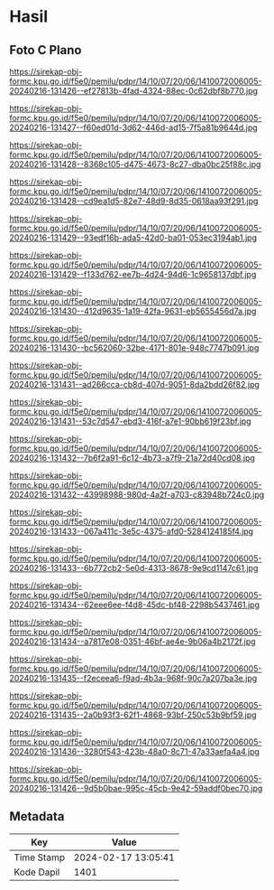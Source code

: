 # Hasil

## Foto C Plano

https://sirekap-obj-formc.kpu.go.id/f5e0/pemilu/pdpr/14/10/07/20/06/1410072006005-20240216-131426--ef27813b-4fad-4324-88ec-0c62dbf8b770.jpg

https://sirekap-obj-formc.kpu.go.id/f5e0/pemilu/pdpr/14/10/07/20/06/1410072006005-20240216-131427--f60ed01d-3d62-446d-ad15-7f5a81b9644d.jpg

https://sirekap-obj-formc.kpu.go.id/f5e0/pemilu/pdpr/14/10/07/20/06/1410072006005-20240216-131428--8368c105-d475-4673-8c27-dba0bc25f88c.jpg

https://sirekap-obj-formc.kpu.go.id/f5e0/pemilu/pdpr/14/10/07/20/06/1410072006005-20240216-131428--cd9ea1d5-82e7-48d9-8d35-0618aa93f291.jpg

https://sirekap-obj-formc.kpu.go.id/f5e0/pemilu/pdpr/14/10/07/20/06/1410072006005-20240216-131429--93edf16b-ada5-42d0-ba01-053ec3194ab1.jpg

https://sirekap-obj-formc.kpu.go.id/f5e0/pemilu/pdpr/14/10/07/20/06/1410072006005-20240216-131429--f133d762-ee7b-4d24-94d6-1c9658137dbf.jpg

https://sirekap-obj-formc.kpu.go.id/f5e0/pemilu/pdpr/14/10/07/20/06/1410072006005-20240216-131430--412d9635-1a19-42fa-9631-eb5655456d7a.jpg

https://sirekap-obj-formc.kpu.go.id/f5e0/pemilu/pdpr/14/10/07/20/06/1410072006005-20240216-131430--bc562060-32be-4171-801e-948c7747b091.jpg

https://sirekap-obj-formc.kpu.go.id/f5e0/pemilu/pdpr/14/10/07/20/06/1410072006005-20240216-131431--ad266cca-cb8d-407d-9051-8da2bdd26f82.jpg

https://sirekap-obj-formc.kpu.go.id/f5e0/pemilu/pdpr/14/10/07/20/06/1410072006005-20240216-131431--53c7d547-ebd3-416f-a7e1-90bb619f23bf.jpg

https://sirekap-obj-formc.kpu.go.id/f5e0/pemilu/pdpr/14/10/07/20/06/1410072006005-20240216-131432--7b6f2a91-6c12-4b73-a7f9-21a72d40cd08.jpg

https://sirekap-obj-formc.kpu.go.id/f5e0/pemilu/pdpr/14/10/07/20/06/1410072006005-20240216-131432--43998988-980d-4a2f-a703-c83948b724c0.jpg

https://sirekap-obj-formc.kpu.go.id/f5e0/pemilu/pdpr/14/10/07/20/06/1410072006005-20240216-131433--067a411c-3e5c-4375-afd0-5284124185f4.jpg

https://sirekap-obj-formc.kpu.go.id/f5e0/pemilu/pdpr/14/10/07/20/06/1410072006005-20240216-131433--6b772cb2-5e0d-4313-8678-9e9cd1147c61.jpg

https://sirekap-obj-formc.kpu.go.id/f5e0/pemilu/pdpr/14/10/07/20/06/1410072006005-20240216-131434--62eee6ee-f4d8-45dc-bf48-2298b5437461.jpg

https://sirekap-obj-formc.kpu.go.id/f5e0/pemilu/pdpr/14/10/07/20/06/1410072006005-20240216-131434--a7817e08-0351-46bf-ae4e-9b06a4b2172f.jpg

https://sirekap-obj-formc.kpu.go.id/f5e0/pemilu/pdpr/14/10/07/20/06/1410072006005-20240216-131435--f2eceea6-f9ad-4b3a-968f-90c7a207ba3e.jpg

https://sirekap-obj-formc.kpu.go.id/f5e0/pemilu/pdpr/14/10/07/20/06/1410072006005-20240216-131435--2a0b93f3-62f1-4868-93bf-250c53b9bf59.jpg

https://sirekap-obj-formc.kpu.go.id/f5e0/pemilu/pdpr/14/10/07/20/06/1410072006005-20240216-131436--3280f543-423b-48a0-8c71-47a33aefa4a4.jpg

https://sirekap-obj-formc.kpu.go.id/f5e0/pemilu/pdpr/14/10/07/20/06/1410072006005-20240216-131426--9d5b0bae-995c-45cb-9e42-59addf0bec70.jpg


## Metadata

| Key        | Value               |
| ---------- | ------------------- |
| Time Stamp | 2024-02-17 13:05:41 |
| Kode Dapil | 1401                |



